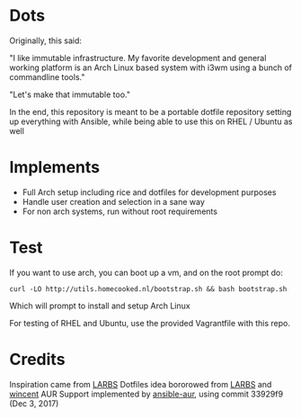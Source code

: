 # Dots
Originally, this said:

"I like immutable infrastructure. My favorite development and general working platform is an Arch Linux based system with i3wm using a bunch of commandline tools."

"Let's make that immutable too."

In the end, this repository is meant to be a portable dotfile repository setting up everything with Ansible, while being able to use this on RHEL / Ubuntu as well

# Implements
 - Full Arch setup including rice and dotfiles for development purposes
 - Handle user creation and selection in a sane way
 - For non arch systems, run without root requirements

# Test
If you want to use arch, you can boot up a vm, and on the root prompt do:

```
curl -LO http://utils.homecooked.nl/bootstrap.sh && bash bootstrap.sh
```

Which will prompt to install and setup Arch Linux

For testing of RHEL and Ubuntu, use the provided Vagrantfile with this repo.

# Credits
Inspiration came from [LARBS](https://larbs.xyz/)
Dotfiles idea bororowed from [LARBS](https://larbs.xyz/) and [wincent](https://github.com/wincent/wincent)
AUR Support implemented by [ansible-aur](https://github.com/pigmonkey/ansible-aur), using commit 33929f9 (Dec 3, 2017) 
